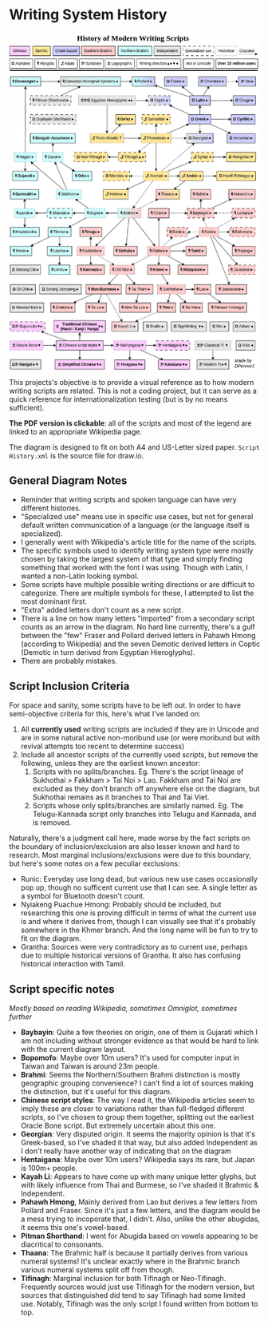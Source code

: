 # Writing System History

![Writing System History](https://github.com/DPenner1/WritingSystemHistory/blob/main/Script%20History.png)

This projects's objective is to provide a visual reference as to how modern writing scripts are related. This is not a coding project, but it can serve as a quick reference for internationalization testing (but is by no means sufficient). 

**The PDF version is clickable**: all of the scripts and most of the legend are linked to an appropriate Wikipedia page.

The diagram is designed to fit on both A4 and US-Letter sized paper. `Script History.xml` is the source file for draw.io.

## General Diagram Notes

  - Reminder that writing scripts and spoken language can have very different histories.
  - "Specialized use" means use in specific use cases, but not for general default written communication of a language (or the language itself is specialized).
  - I generally went with Wikipedia's article title for the name of the scripts.
  - The specific symbols used to identify writing system type were mostly chosen by taking the largest system of that type and simply finding something that worked with the font I was using. Though with Latin, I wanted a non-Latin looking symbol.
  - Some scripts have multiple possible writing directions or are difficult to categorize. There are multiple symbols for these, I attempted to list the most dominant first.
  - "Extra" added letters don't count as a new script.
  - There is a line on how many letters "imported" from a secondary script counts as an arrow in the diagram. No hard line currently, there's a gulf between the "few" Fraser and Pollard derived letters in Pahawh Hmong (according to Wikipedia) and the seven Demotic derived letters in Coptic (Demotic in turn derived from Egyptian Hieroglyphs).
  - There are probably mistakes.

## Script Inclusion Criteria

For space and sanity, some scripts have to be left out. In order to have semi-objective criteria for this, here's what I've landed on:

  1. All **currently used** writing scripts are included if they are in Unicode and are in some natural active non-moribund use (or were moribund but with revival attempts too recent to determine success)
  2. Include all ancestor scripts of the currently used scripts, but remove the following, unless they are the earliest known ancestor:
     1. Scripts with no splits/branches. Eg. There's the script lineage of Sukhothai > Fakkham > Tai Noi > Lao. Fakkham and Tai Noi are excluded as they don't branch off anywhere else on the diagram, but Sukhothai remains as it branches to Thai and Tai Viet.
     2. Scripts whose only splits/branches are similarly named. Eg. The Telugu-Kannada script only branches into Telugu and Kannada, and is removed.

Naturally, there's a judgment call here, made worse by the fact scripts on the boundary of inclusion/exclusion are also lesser known and hard to research. Most marginal inclusions/exclusions were due to this boundary, but here's some notes on a few peculiar exclusions:

  - Runic: Everyday use long dead, but various new use cases occasionally pop up, though no sufficent current use that I can see. A single letter as a symbol for Bluetooth doesn't count.
  - Nyiakeng Puachue Hmong: Probably should be included, but researching this one is proving difficult in terms of what the current use is and where it derives from, though I can visually see that it's probably somewhere in the Khmer branch. And the long name will be fun to try to fit on the diagram.
  - Grantha: Sources were very contradictory as to current use, perhaps due to multiple historical versions of Grantha. It also has confusing historical interaction with Tamil.

## Script specific notes

*Mostly based on reading Wikipedia, sometimes Omniglot, sometimes further*

  - **Baybayin**: Quite a few theories on origin, one of them is Gujarati which I am not including without stronger evidence as that would be hard to link with the current diagram layout.
  - **Bopomofo**: Maybe over 10m users? It's used for computer input in Taiwan and Taiwan is around 23m people.
  - **Brahmi**: Seems the Northern/Southern Brahmi distinction is mostly geographic grouping convenience? I can't find a lot of sources making the distinction, but it's useful for this diagram.
  - **Chinese script styles**: The way I read it, the Wikipedia articles seem to imply these are closer to variations rather than full-fledged different scripts, so I've chosen to group them together, splitting out the earliest Oracle Bone script. But extremely uncertain about this one.
  - **Georgian**: Very disputed origin. It seems the majority opinion is that it's Greek-based, so I've shaded it that way, but also added Independent as I don't really have another way of indicating that on the diagram
  - **Hentaigana**: Maybe over 10m users? Wikipedia says its rare, but Japan is 100m+ people.
  - **Kayah Li**: Appears to have come up with many unique letter glyphs, but with likely influence from Thai and Burmese, so I've shaded it Brahmic & Independent.
  - **Pahawh Hmong**, Mainly derived from Lao but derives a few letters from Pollard and Fraser. Since it's just a few letters, and the diagram would be a mess trying to incoporate that, I didn't. Also, unlike the other abugidas, it seems this one's vowel-based.
  - **Pitman Shorthand**: I went for Abugida based on vowels appearing to be diacritical to consonants.
  - **Thaana**: The Brahmic half is because it partially derives from various numeral systems! It's unclear exactly where in the Brahmic branch various numeral systems split off from though.
  - **Tifinagh**: Marginal inclusion for both Tifinagh or Neo-Tifinagh. Frequently sources would just use Tifinagh for the modern version, but sources that distinguished did tend to say Tifinagh had some limited use. Notably, Tifinagh was the only script I found written from bottom to top.



